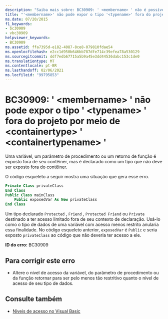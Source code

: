 ```yaml
---
description: "Saiba mais sobre: BC30909: ' <membername> ' não é possível expor <typename> o tipo ' ' fora do projeto por meio de <containertype> '<containertypename>"
title: "'<membername>' não pode expor o tipo '<typename>' fora do projeto por meio de <containertype> '<containertypename>'"
ms.date: 07/20/2015
f1_keywords:
- bc30909
- vbc30909
helpviewer_keywords:
- BC30909
ms.assetid: ffa7395d-e182-4087-8ce8-079810fdae54
ms.openlocfilehash: e2cc1d950b646bb787dfe714c39efea78a530129
ms.sourcegitcommit: ddf7edb67715a5b9a45e3dd44536dabc153c1de0
ms.translationtype: MT
ms.contentlocale: pt-BR
ms.lasthandoff: 02/06/2021
ms.locfileid: "99795853"
---
```

# <a name="bc30909-membername-cannot-expose-type-typename-outside-the-project-through-containertype-containertypename"></a>BC30909: ' \<membername> ' não pode expor o tipo ' \<typename> ' fora do projeto por meio de \<containertype> ' \<containertypename> '

Uma variável, um parâmetro de procedimento ou um retorno de função é exposto fora de seu contêiner, mas é declarado como um tipo que não deve ser exposto fora do contêiner.

 O código esqueleto a seguir mostra uma situação que gera esse erro.

```vb
Private Class privateClass
End Class
Public Class mainClass
    Public exposedVar As New privateClass
End Class
```

 Um tipo declarado `Protected` , `Friend` , `Protected Friend` ou `Private` destinado a ter acesso limitado fora de seu contexto de declaração. Usá-lo como o tipo de dados de uma variável com acesso menos restrito anularia essa finalidade. No código esqueleto anterior, `exposedVar` é `Public` e seria exposto `privateClass` ao código que não deveria ter acesso a ele.

 **ID do erro:** BC30909

## <a name="to-correct-this-error"></a>Para corrigir este erro

- Altere o nível de acesso da variável, do parâmetro de procedimento ou da função retornar para ser pelo menos tão restritivo quanto o nível de acesso de seu tipo de dados.

## <a name="see-also"></a>Consulte também

- [Níveis de acesso no Visual Basic](../../programming-guide/language-features/declared-elements/access-levels.md)
